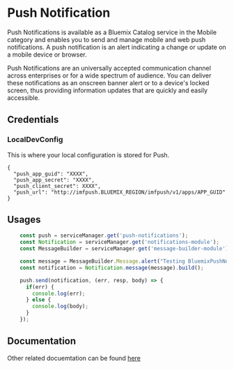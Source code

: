 # Push Notification

Push Notifications is available as a Bluemix Catalog service in the Mobile category and enables you to send and manage mobile and web push notifications. A push notification is an alert indicating a change or update on a mobile device or browser.

Push Notifications are an universally accepted communication channel across enterprises or for a wide spectrum of audience. You can deliver these notifications as an onscreen banner alert or to a device's locked screen, thus providing information updates that are quickly and easily accessible.

##  Credentials

###  LocalDevConfig

This is where your local configuration is stored for Push.
```
{
  "push_app_guid": "XXXX",
  "push_app_secret": "XXXX",
  "push_client_secret": XXXX",
  "push_url": "http://imfpush.BLUEMIX_REGION/imfpush/v1/apps/APP_GUID"
}
```

## Usages

```javascript
    const push = serviceManager.get('push-notifications');
    const Notification = serviceManager.get('notifications-module');
    const MessageBuilder = serviceManager.get('message-builder-module');

    const message = MessageBuilder.Message.alert("Testing BluemixPushNotifications").build();
    const notification = Notification.message(message).build();

    push.send(notification, (err, resp, body) => {
      if(err) {
        console.log(err);
      } else {
        console.log(body);
      }
    });
```

## Documentation

Other related docuemtation can be found [here](https://www.npmjs.com/package/bluemix-push-notifications)